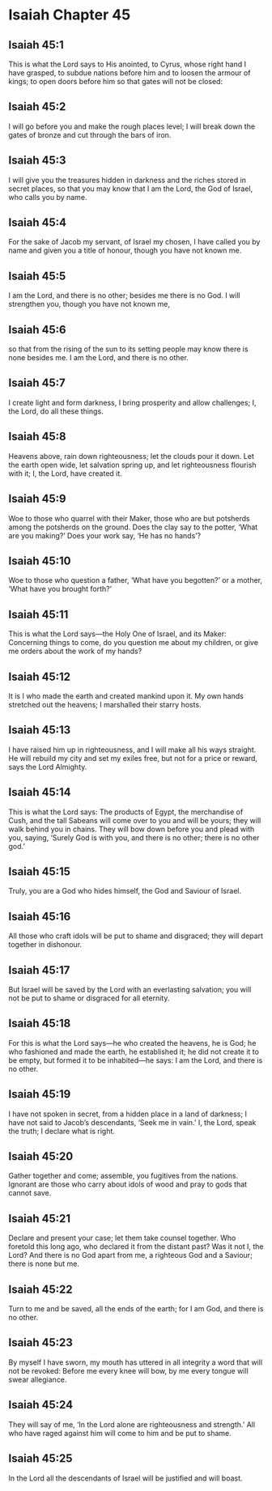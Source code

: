 # Isaiah Chapter 45

## Isaiah 45:1

This is what the Lord says to His anointed, to Cyrus, whose right hand I have grasped, to subdue nations before him and to loosen the armour of kings; to open doors before him so that gates will not be closed:

## Isaiah 45:2

I will go before you and make the rough places level; I will break down the gates of bronze and cut through the bars of iron.

## Isaiah 45:3

I will give you the treasures hidden in darkness and the riches stored in secret places, so that you may know that I am the Lord, the God of Israel, who calls you by name.

## Isaiah 45:4

For the sake of Jacob my servant, of Israel my chosen, I have called you by name and given you a title of honour, though you have not known me.

## Isaiah 45:5

I am the Lord, and there is no other; besides me there is no God. I will strengthen you, though you have not known me,

## Isaiah 45:6

so that from the rising of the sun to its setting people may know there is none besides me. I am the Lord, and there is no other.

## Isaiah 45:7

I create light and form darkness, I bring prosperity and allow challenges; I, the Lord, do all these things.

## Isaiah 45:8

Heavens above, rain down righteousness; let the clouds pour it down. Let the earth open wide, let salvation spring up, and let righteousness flourish with it; I, the Lord, have created it.

## Isaiah 45:9

Woe to those who quarrel with their Maker, those who are but potsherds among the potsherds on the ground. Does the clay say to the potter, ‘What are you making?’ Does your work say, ‘He has no hands’?

## Isaiah 45:10

Woe to those who question a father, ‘What have you begotten?’ or a mother, ‘What have you brought forth?’

## Isaiah 45:11

This is what the Lord says—the Holy One of Israel, and its Maker: Concerning things to come, do you question me about my children, or give me orders about the work of my hands?

## Isaiah 45:12

It is I who made the earth and created mankind upon it. My own hands stretched out the heavens; I marshalled their starry hosts.

## Isaiah 45:13

I have raised him up in righteousness, and I will make all his ways straight. He will rebuild my city and set my exiles free, but not for a price or reward, says the Lord Almighty.

## Isaiah 45:14

This is what the Lord says: The products of Egypt, the merchandise of Cush, and the tall Sabeans will come over to you and will be yours; they will walk behind you in chains. They will bow down before you and plead with you, saying, ‘Surely God is with you, and there is no other; there is no other god.’

## Isaiah 45:15

Truly, you are a God who hides himself, the God and Saviour of Israel.

## Isaiah 45:16

All those who craft idols will be put to shame and disgraced; they will depart together in dishonour.

## Isaiah 45:17

But Israel will be saved by the Lord with an everlasting salvation; you will not be put to shame or disgraced for all eternity.

## Isaiah 45:18

For this is what the Lord says—he who created the heavens, he is God; he who fashioned and made the earth, he established it; he did not create it to be empty, but formed it to be inhabited—he says: I am the Lord, and there is no other.

## Isaiah 45:19

I have not spoken in secret, from a hidden place in a land of darkness; I have not said to Jacob’s descendants, ‘Seek me in vain.’ I, the Lord, speak the truth; I declare what is right.

## Isaiah 45:20

Gather together and come; assemble, you fugitives from the nations. Ignorant are those who carry about idols of wood and pray to gods that cannot save.

## Isaiah 45:21

Declare and present your case; let them take counsel together. Who foretold this long ago, who declared it from the distant past? Was it not I, the Lord? And there is no God apart from me, a righteous God and a Saviour; there is none but me.

## Isaiah 45:22

Turn to me and be saved, all the ends of the earth; for I am God, and there is no other.

## Isaiah 45:23

By myself I have sworn, my mouth has uttered in all integrity a word that will not be revoked: Before me every knee will bow, by me every tongue will swear allegiance.

## Isaiah 45:24

They will say of me, ‘In the Lord alone are righteousness and strength.’ All who have raged against him will come to him and be put to shame.

## Isaiah 45:25

In the Lord all the descendants of Israel will be justified and will boast.
